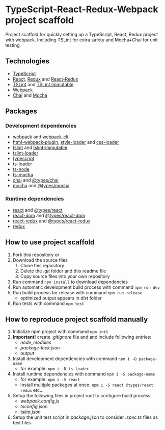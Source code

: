 # TypeScript-React-Redux-Webpack project scaffold
Project scaffold for quickly setting up a TypeScript, React, Redux project with webpack. Including TSLint for extra safety and Mocha+Chai for unit testing.

## Technologies
- [TypeScript](https://www.typescriptlang.org/)
- [React](https://reactjs.org/), [Redux](https://redux.js.org/) and [React-Redux](https://react-redux.js.org/)
- [TSLint](https://palantir.github.io/tslint/) and [TSLint Immutable](https://github.com/jonaskello/tslint-immutable)
- [Webpack](https://webpack.js.org/)
- [Chai](https://www.chaijs.com/) and [Mocha](https://mochajs.org/)

## Packages
### Development dependencies
- [webpack](https://www.npmjs.com/package/webpack) and [webpack-cli](https://www.npmjs.com/package/webpack-cli)
- [html-webpack-plugin](https://www.npmjs.com/package/html-webpack-plugin), [style-loader](https://www.npmjs.com/package/style-loader) and [css-loader](https://www.npmjs.com/package/css-loader)
- [tslint](https://www.npmjs.com/package/tslint) and [tslint-immutable](https://www.npmjs.com/package/tslint-immutable)
- [tslint-loader](https://www.npmjs.com/package/tslint-loader)
- [typescript](https://www.npmjs.com/package/typescript)
- [ts-loader](https://www.npmjs.com/package/ts-loader)
- [ts-node](https://www.npmjs.com/package/ts-node)
- [ts-mocha](https://www.npmjs.com/package/ts-mocha)
- [chai](https://www.npmjs.com/package/chai) and [@types/chai](https://www.npmjs.com/package/@types/chai)
- [mocha](https://www.npmjs.com/package/mocha) and [@types/mocha](https://www.npmjs.com/package/@types/mocha)

### Runtime dependencies
- [react](https://www.npmjs.com/package/react) and [@types/react](https://www.npmjs.com/package/@types/react)
- [react-dom](https://www.npmjs.com/package/react-dom) and [@types/react-dom](https://www.npmjs.com/package/@types/react-dom)
- [react-redux](https://www.npmjs.com/package/react-redux) and [@types/react-redux](https://www.npmjs.com/package/@types/react-redux)
- [redux](https://www.npmjs.com/package/redux)

## How to use project scaffold
1. Fork this repository or
1. Download the source files
    1. Clone this repository
    1. Delete the *.git* folder and this readme file
    1. Copy source files into your own repository
1. Run command `npm install` to download dependencies
1. Run automatic development build process with command `npm run dev`
1. Run build process for release with command `npm run release`
    - optimized output appears in *dist* folder
1. Run tests with command `npm test`

## How to reproduce project scaffold manually
1. Initialize npm project with command `npm init`
1. **Important!** create *.gitignore* file and and include following entries:
    - *node_modules*
    - *package-lock.json*
    - *output*
1. Install development dependencies with command `npm i -D package-name`
    - for example: `npm i -D ts-loader`
1. Install runtime dependencies with command `npm i -S package-name`
    - for example: `npm i -S react`
    - install multiple packages at once: `npm i -S react @types/react redux` etc...
1. Setup the following files in project root to configure build process:
    - *webpack.config.js*
    - *tsconfig.json*
    - *tslint.json*
1. Setup the unit test script in *package.json* to consider *.spec.ts* files as test files
